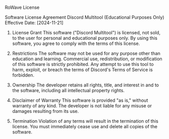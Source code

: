 RoWave License 

Software License Agreement
Discord Multitool (Educational Purposes Only)
Effective Date: [2024-11-21]

1. License Grant
This software ("Discord Multitool") is licensed, not sold, to the user for personal and educational purposes only. By using this software, you agree to comply with the terms of this license.

2. Restrictions
The software may not be used for any purpose other than education and learning.
Commercial use, redistribution, or modification of this software is strictly prohibited.
Any attempt to use this tool to harm, exploit, or breach the terms of Discord's Terms of Service is forbidden.
3. Ownership
The developer retains all rights, title, and interest in and to the software, including all intellectual property rights.

4. Disclaimer of Warranty
This software is provided "as is," without warranty of any kind. The developer is not liable for any misuse or damages resulting from its use.

5. Termination
Violation of any terms will result in the termination of this license. You must immediately cease use and delete all copies of the software.
